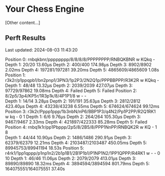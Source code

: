 # Your Chess Engine

[Other content...]

## Perft Results

Last updated: 2024-08-03 11:43:20

Position 0: rnbqkbnr/pppppppp/8/8/8/8/PPPPPPPP/RNBQKBNR w KQkq -
Depth 1: 20/20                   13.60µs
Depth 2: 400/400                174.98µs
Depth 3: 8902/8902                2.02ms
Depth 4: 197281/197281           39.20ms
Depth 5: 4865609/4865609           1.08s
Position 1: r3k2r/p1ppqpb1/bn2pnp1/3PN3/1p2P3/2N2Q1p/PPPBBPPP/R3K2R w KQkq - 
Depth 1: 48/48                   13.32µs
Depth 2: 2039/2039              427.07µs
Depth 3: 97729/97862             19.08ms
Depth 4: Failed
Depth 5: Failed
Position 2: 8/2p5/3p4/KP5r/1R3p1k/8/4P1P1/8 w - -  
Depth 1: 14/14                    3.28µs
Depth 2: 191/191                 35.63µs
Depth 3: 2812/2812              423.40µs
Depth 4: 43238/43238              6.55ms
Depth 5: 674624/674624           99.12ms
Position 3: r3k2r/Pppp1ppp/1b3nbN/nP6/BBP1P3/q4N2/Pp1P2PP/R2Q1RK1 w kq - 0 1
Depth 1: 6/6                      9.76µs
Depth 2: 264/264                105.30µs
Depth 3: 9467/9467                2.33ms
Depth 4: 421897/422333           85.28ms
Depth 5: Failed
Position 4: rnbq1k1r/pp1Pbppp/2p5/8/2B5/8/PPP1NnPP/RNBQK2R w KQ - 1 8  
Depth 1: 44/44                   10.90µs
Depth 2: 1486/1486              290.91µs
Depth 3: 62379/62379             12.21ms
Depth 4: 2103487/2103487        450.05ms
Depth 5: 89945753/89941194        18.53s
Position 5: r4rk1/1pp1qppp/p1np1n2/2b1p1B1/2B1P1b1/P1NP1N2/1PP1QPPP/R4RK1 w - - 0 10
Depth 1: 46/46                   11.06µs
Depth 2: 2079/2079              413.01µs
Depth 3: 89890/89890             18.32ms
Depth 4: 3894594/3894594        801.79ms
Depth 5: 164075551/164075551      37.40s
<!-- End of Perft Results -->